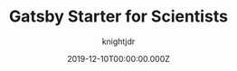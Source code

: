 ---
title: Gatsby Starter for Scientists
github: https://github.com/knightjdr/gatsby-starter-scientist
demo: https://knightjdr.github.io/gatsby-starter-scientist
author: knightjdr
date: 2019-12-10T00:00:00.000Z
ssg:
  - Gatsby
cms:
  - Markdown
category:
  - Portfolio
description: A portfolio or lab website for Scientists built with Gatsby
draft: true
publish_date: '2020-05-23T22:08:30Z'
update_date: '2022-06-11T14:38:15Z'
github_star: 7
github_fork: 23
---